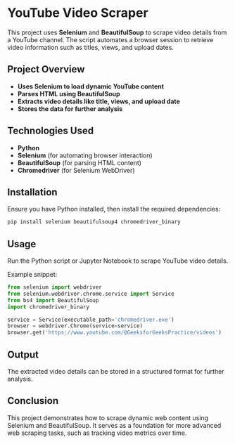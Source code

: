 # YouTube Video Scraper

This project uses **Selenium** and **BeautifulSoup** to scrape video details from a YouTube channel. The script automates a browser session to retrieve video information such as titles, views, and upload dates.

## Project Overview
- **Uses Selenium to load dynamic YouTube content**
- **Parses HTML using BeautifulSoup**
- **Extracts video details like title, views, and upload date**
- **Stores the data for further analysis**

## Technologies Used
- **Python**
- **Selenium** (for automating browser interaction)
- **BeautifulSoup** (for parsing HTML content)
- **Chromedriver** (for Selenium WebDriver)

## Installation
Ensure you have Python installed, then install the required dependencies:

```sh
pip install selenium beautifulsoup4 chromedriver_binary
```

## Usage
Run the Python script or Jupyter Notebook to scrape YouTube video details.

Example snippet:
```python
from selenium import webdriver
from selenium.webdriver.chrome.service import Service
from bs4 import BeautifulSoup
import chromedriver_binary

service = Service(executable_path='chromedriver.exe')
browser = webdriver.Chrome(service=service)
browser.get('https://www.youtube.com/@GeeksforGeeksPractice/videos')
```

## Output
The extracted video details can be stored in a structured format for further analysis.

## Conclusion
This project demonstrates how to scrape dynamic web content using Selenium and BeautifulSoup. It serves as a foundation for more advanced web scraping tasks, such as tracking video metrics over time.


